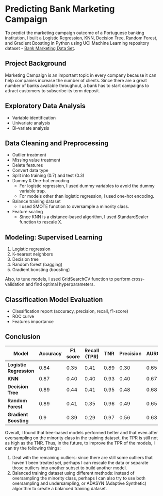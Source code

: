 # Predicting Bank Marketing Campaign
To predict the marketing campaign outcome of a Portuguese banking institution, I built a Logistic Regression, KNN, Decision Tree, Random Forest, and Gradient Boosting in Python using UCI Machine Learning repository dataset - [Bank Marketing Data Set](https://archive.ics.uci.edu/ml/datasets/Bank+Marketing).
## Project Background
Marketing Campaign is an important topic in every company because it can help companies increase the number of clients. Since there are a great number of banks available throughout, a bank has to start campaigns to attract customers to subscribe its term deposit. 
## Exploratory Data Analysis
   - Variable identification
   - Univariate analysis
   - Bi-variate analysis
## Data Cleaning and Preprocessing
   - Outlier treatment
   - Missing value treatment
   - Delete features
   - Convert data type
   - Split into training (0.7) and test (0.3)
   - Dummy & One-hot encoding
     - For logistic regression, I used dummy variables to avoid the dummy variable trap.
     - For models other than logistic regression, I used one-hot encoding.
   - Balance training dataset
     - I used SMOTE function to oversample a minority class.
   - Feature scaling
     - Since KNN is a distance-based algorithm, I used StandardScaler function to rescale X.
## Modeling: Supervised Learning
1. Logistic regression
2. K-nearest neighbors
3. Decision tree
4. Random forest (bagging)
5. Gradient boosting (boosting)

Also, to tune models, I used GridSearchCV function to perform cross-validation and find optimal hyperparameters.
## Classification Model Evaluation
   - Classification report (accuracy, precision, recall, f1-score)
   - ROC curve
   - Features importance
## Conclusion

Model|Accuracy|F1 score|Recall (TPR)|TNR|Precision|AUROC
-----|-----|-----|-----|-----|-----|-----
**Logistic Regression**|0.84|0.35|0.41|0.89|0.30|0.65
**KNN**|0.87|0.40|0.40|0.93|0.40|0.67
**Decision Tree**|0.89|0.44|0.41|0.95|0.48|0.68
**Random Forest**|0.89|0.41|0.35|0.96|0.49|0.65
**Gradient Boosting**|0.9|0.39|0.29|0.97|0.56|0.63

Overall, I found that tree-based models performed better and that even after oversampling on the minority class in the training dataset, the TPR is still not as high as the TNR. Thus, in the future, to improve the TPR of the models, I can try the following things: 
1. Deal with the remaining outliers: since there are still some outliers that haven't been treated yet, perhaps I can rescale the data or separate those outliers into another subset to build another model.
2. Balanced training dataset using different methods: instead of oversampling the minority class, perhaps I can also try to use both oversampling and undersampling, or ADASYN (Adaptive Synthetic) algorithm to create a balanced training dataset.
